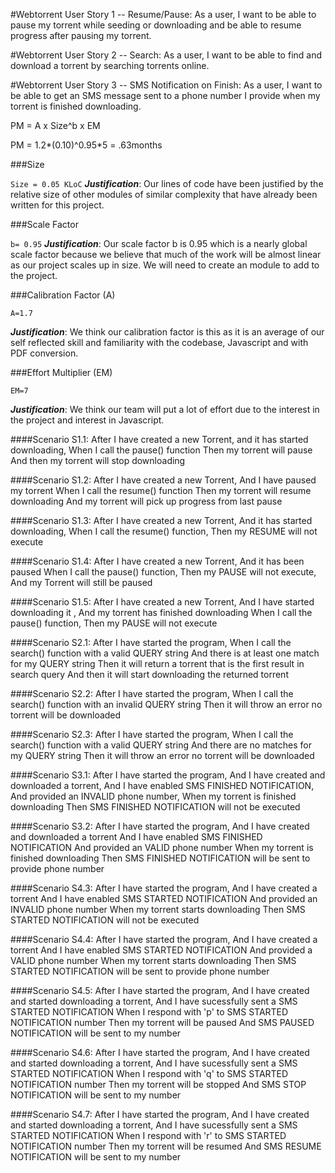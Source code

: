 #Webtorrent User Story 1 -- Resume/Pause:
As a user, I want to be able to pause my torrent while seeding or downloading and be able to resume progress after pausing my torrent.

#Webtorrent User Story 2 -- Search:
As a user, I want to be able to find and download a torrent by searching torrents online.

#Webtorrent User Story 3 -- SMS Notification on Finish:
As a user, I want to be able to get an SMS message sent to a phone number I provide when my torrent is finished downloading.


PM = A x Size^b x EM

PM = 1.2*(0.10)^0.95*5 = .63months

###Size 

`Size = 0.05 KLoC`
___Justification___: Our lines of code have been justified by the relative size of other modules of similar complexity that have already been written for this project.

###Scale Factor

`b= 0.95`
___Justification___: Our scale factor b is 0.95 which is a nearly global scale factor because we believe that much of the work will be almost linear as our project scales up in size. We will need to create an module to add to the project.

###Calibration Factor (A)

`A=1.7`

___Justification___: We think our calibration factor is this as it is an average of our self reflected skill and familiarity with the codebase, Javascript and with PDF conversion.

###Effort Multiplier (EM)

`EM=7`

___Justification___: We think our team will put a lot of effort due to the interest in the project and interest in Javascript.

####Scenario S1.1: After I have created a new Torrent, and it has started downloading,
When I call the pause() function
Then my torrent will pause 
And then my torrent will stop downloading

####Scenario S1.2: After I have created a new Torrent, 
And I have paused my torrent
When I call the resume() function
Then my torrent will resume downloading 
And my torrent will pick up progress from last pause

####Scenario S1.3: After I have created a new Torrent,
And it has started downloading,
When I call the resume() function,
Then my RESUME will not execute

####Scenario S1.4: After I have created a new Torrent, 
And it has been paused
When I call the pause() function,
Then my PAUSE will not execute,
And my Torrent will still be paused

####Scenario S1.5: After I have created a new Torrent, 
And I have started downloading it ,
And my torrent has finished downloading
When I call the pause() function,
Then my PAUSE will not execute

####Scenario S2.1: After I have started the program,
When I call the search() function with a valid QUERY string
And there is at least one match for my QUERY string
Then it will return a torrent that is the first result in search query
And then it will start downloading the returned torrent

####Scenario S2.2: After I have started the program,
When I call the search() function with an invalid QUERY string
Then it will throw an error no torrent will be downloaded

####Scenario S2.3: After I have started the program,
When I call the search() function with a valid QUERY string
And there are no matches for my QUERY string
Then it will throw an error no torrent will be downloaded

####Scenario S3.1: After I have started the program,
And I have created and downloaded a torrent,
And I have enabled SMS FINISHED NOTIFICATION,
And provided an INVALID phone number,
When my torrent is finished downloading
Then SMS FINISHED NOTIFICATION  will not be executed

####Scenario S3.2: After I have started the program,
And I have created and downloaded a torrent
And I have enabled SMS FINISHED NOTIFICATION
And provided an VALID phone number
When my torrent is finished downloading
Then SMS FINISHED NOTIFICATION will be sent to provide phone number

####Scenario S4.3: After I have started the program,
And I have created a torrent
And I have enabled SMS STARTED NOTIFICATION
And provided an INVALID phone number
When my torrent starts downloading
Then SMS STARTED NOTIFICATION will not be executed

####Scenario S4.4: After I have started the program,
And I have created a torrent
And I have enabled SMS STARTED NOTIFICATION
And provided a VALID phone number
When my torrent starts downloading
Then SMS STARTED NOTIFICATION will be sent to provide phone number

####Scenario S4.5: After I have started the program,
And I have created and started downloading a torrent,
And I have sucessfully sent a SMS STARTED NOTIFICATION
When I respond with 'p' to SMS STARTED NOTIFICATION number
Then my torrent will be paused
And SMS PAUSED NOTIFICATION will be sent to my number

####Scenario S4.6: After I have started the program,
And I have created and started downloading a torrent,
And I have sucessfully sent a SMS STARTED NOTIFICATION
When I respond with 'q' to SMS STARTED NOTIFICATION number
Then my torrent will be stopped
And SMS STOP NOTIFICATION will be sent to my number

####Scenario S4.7: After I have started the program,
And I have created and started downloading a torrent,
And I have sucessfully sent a SMS STARTED NOTIFICATION
When I respond with 'r' to SMS STARTED NOTIFICATION number
Then my torrent will be resumed
And SMS RESUME NOTIFICATION will be sent to my number

